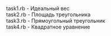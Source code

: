 task1.rb - Идеальный вес\
task2.rb - Площадь треугольника\
task3.rb - Прямоугольный треугольник\
task4.rb - Квадратное уравнение
